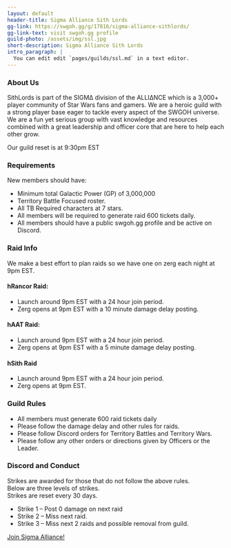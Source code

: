 ```yaml
---
layout: default
header-title: Sigma Alliance Sith Lords
gg-link: https://swgoh.gg/g/17816/sigma-alliance-sithlords/
gg-link-text: visit swgoh.gg profile
guild-photo: /assets/img/ssl.jpg
short-description: Sigma Alliance Sith Lords
intro_paragraph: |
  You can edit edit `pages/guilds/ssl.md` in a text editor.
---
```


### About Us

SithLords is part of the SIGM&Delta; division of the ALLI&Delta;NCE which is a 3,000+ player community of Star Wars fans and gamers. We are a heroic guild with a strong player base eager to tackle every aspect of the SWGOH universe. We are a fun yet serious group with vast knowledge and resources combined with a great leadership and officer core that are here to help each other grow.<br>

Our guild reset is at 9:30pm EST

### Requirements

New members should have:

* Minimum total Galactic Power (GP) of 3,000,000
* Territory Battle Focused roster.
* All TB Required characters at 7 stars.
* All members will be required to generate raid 600 tickets daily.
* All members should have a public swgoh.gg profile and be active on Discord.

### Raid Info

We make a best effort to plan raids so we have one on zerg each night at 9pm EST.

#### hRancor Raid:

* Launch around 9pm EST with a 24 hour join period.
* Zerg opens at 9pm EST with a 10 minute damage delay posting.

#### hAAT Raid:

* Launch around 9pm EST with a 24 hour join period. 
* Zerg opens at 9pm EST with a 5 minute damage delay posting.

#### hSith Raid

* Launch around 9pm EST with a 24 hour join period.
* Zerg opens at 9pm EST.			

### Guild Rules

* All members must generate 600 raid tickets daily
* Please follow the damage delay and other rules for raids.
* Please follow Discord orders for Territory Battles and Territory Wars.
* Please follow any other orders or directions given by Officers or the Leader.


### Discord and Conduct

Strikes are awarded for those that do not follow the above rules. <br>
Below are three levels of strikes. <br>
Strikes are reset every 30 days. 

* Strike 1 – Post 0 damage on next raid
* Strike 2 – Miss next raid.
* Strike 3 – Miss next 2 raids and possible removal from guild.



[Join Sigma Alliance!](https://discord.gg/V33Kfaj)
